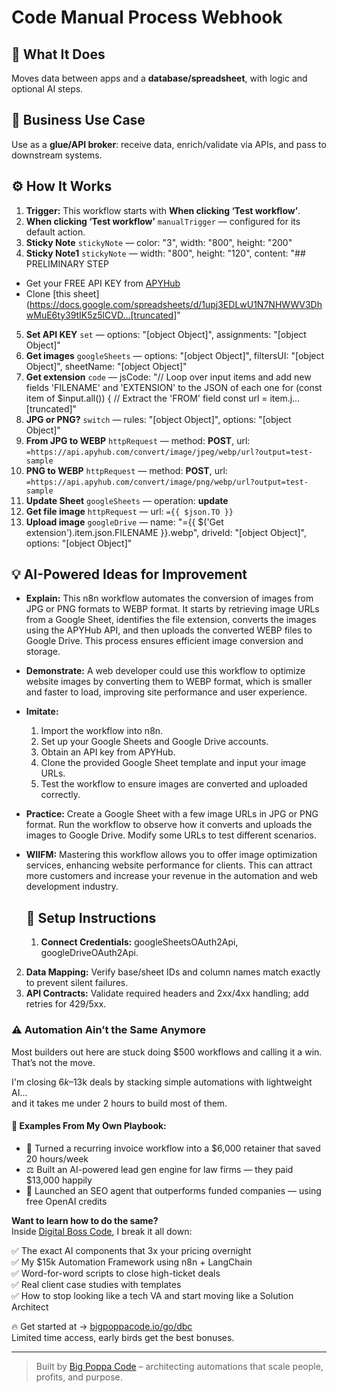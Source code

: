 # Code Manual Process Webhook
  ## 🚀 What It Does
  Moves data between apps and a **database/spreadsheet**, with logic and optional AI steps.
  
  ## 💼 Business Use Case
  Use as a **glue/API broker**: receive data, enrich/validate via APIs, and pass to downstream systems.
  
  ## ⚙️ How It Works
  1. **Trigger:** This workflow starts with **When clicking ‘Test workflow’**.
  2. **When clicking ‘Test workflow’** `manualTrigger` — configured for its default action.
3. **Sticky Note** `stickyNote` — color: "3", width: "800", height: "200"
4. **Sticky Note1** `stickyNote` — width: "800", height: "120", content: "## PRELIMINARY STEP
- Get your FREE API KEY from [APYHub](https://apyhub.com//)
- Clone [this sheet](https://docs.google.com/spreadsheets/d/1upj3EDLwU1N7NHWWV3DhwMuE6ty39tIK5z5lCVD…[truncated]"
5. **Set API KEY** `set` — options: "[object Object]", assignments: "[object Object]"
6. **Get images** `googleSheets` — options: "[object Object]", filtersUI: "[object Object]", sheetName: "[object Object]"
7. **Get extension** `code` — jsCode: "// Loop over input items and add new fields 'FILENAME' and 'EXTENSION' to the JSON of each one
for (const item of $input.all()) {
  // Extract the 'FROM' field
  const url = item.j…[truncated]"
8. **JPG or PNG?** `switch` — rules: "[object Object]", options: "[object Object]"
9. **From JPG to WEBP** `httpRequest` — method: **POST**, url: `=https://api.apyhub.com/convert/image/jpeg/webp/url?output=test-sample`
10. **PNG to WEBP** `httpRequest` — method: **POST**, url: `=https://api.apyhub.com/convert/image/png/webp/url?output=test-sample`
11. **Update Sheet** `googleSheets` — operation: **update**
12. **Get file image** `httpRequest` — url: `={{ $json.TO }}`
13. **Upload image** `googleDrive` — name: "={{ $('Get extension').item.json.FILENAME }}.webp", driveId: "[object Object]", options: "[object Object]"
  
  ## 💡 AI-Powered Ideas for Improvement
  - **Explain:** This n8n workflow automates the conversion of images from JPG or PNG formats to WEBP format. It starts by retrieving image URLs from a Google Sheet, identifies the file extension, converts the images using the APYHub API, and then uploads the converted WEBP files to Google Drive. This process ensures efficient image conversion and storage.

- **Demonstrate:** A web developer could use this workflow to optimize website images by converting them to WEBP format, which is smaller and faster to load, improving site performance and user experience.

- **Imitate:** 
  1. Import the workflow into n8n.
  2. Set up your Google Sheets and Google Drive accounts.
  3. Obtain an API key from APYHub.
  4. Clone the provided Google Sheet template and input your image URLs.
  5. Test the workflow to ensure images are converted and uploaded correctly.

- **Practice:** Create a Google Sheet with a few image URLs in JPG or PNG format. Run the workflow to observe how it converts and uploads the images to Google Drive. Modify some URLs to test different scenarios.

- **WIIFM:** Mastering this workflow allows you to offer image optimization services, enhancing website performance for clients. This can attract more customers and increase your revenue in the automation and web development industry.
  
  ## 🔧 Setup Instructions
  1. **Connect Credentials:** googleSheetsOAuth2Api, googleDriveOAuth2Api.
2. **Data Mapping:** Verify base/sheet IDs and column names match exactly to prevent silent failures.
3. **API Contracts:** Validate required headers and 2xx/4xx handling; add retries for 429/5xx.
  
### ⚠️ Automation Ain’t the Same Anymore

Most builders out here are stuck doing $500 workflows and calling it a win.  
That’s not the move.  

I'm closing $6k–$13k deals by stacking simple automations with lightweight AI...  
and it takes me under 2 hours to build most of them.

#### 🧠 Examples From My Own Playbook:
- 🔁 Turned a recurring invoice workflow into a $6,000 retainer that saved 20 hours/week  
- ⚖️ Built an AI-powered lead gen engine for law firms — they paid $13,000 happily  
- 🚀 Launched an SEO agent that outperforms funded companies — using free OpenAI credits  

**Want to learn how to do the same?**  
Inside [Digital Boss Code](https://bigpoppacode.io/go/dbc), I break it all down:

✅ The exact AI components that 3x your pricing overnight  
✅ My $15k Automation Framework using n8n + LangChain  
✅ Word-for-word scripts to close high-ticket deals  
✅ Real client case studies with templates  
✅ How to stop looking like a tech VA and start moving like a Solution Architect  

🔥 Get started at → [bigpoppacode.io/go/dbc](https://bigpoppacode.io/go/dbc)  
Limited time access, early birds get the best bonuses.

---
> Built by [Big Poppa Code](https://bigpoppacode.io) – architecting automations that scale people, profits, and purpose.
  